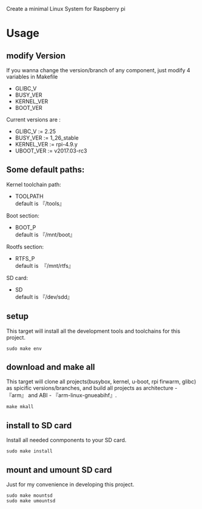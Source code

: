 Create a minimal Linux System for Raspberry pi

# Usage


## modify Version  
If you wanna change the version/branch of any component, just modify 4 variables in Makefile   
- GLIBC_V
- BUSY_VER
- KERNEL_VER
- BOOT_VER

Current versions are :   
- GLIBC_V := 2.25
- BUSY_VER := 1_26_stable
- KERNEL_VER := rpi-4.9.y
- UBOOT_VER := v2017.03-rc3

## Some default paths:      
Kernel toolchain path:   
- TOOLPATH <br>
default is 『/tools』

Boot section:   
- BOOT_P <br>
default is 『/mnt/boot』

Rootfs section:   
- RTFS_P <br>
default is  『/mnt/rtfs』

SD card:
- SD <br>
default is 『/dev/sdd』

## setup  
This target will install all the development tools and toolchains for this project.
```
sudo make env
```

## download and make all
This target will clone all projects(busybox, kernel, u-boot, rpi firwarm, glibc) as spicific versions/branches, and build all projects as architecture - 『arm』 and ABI - 『arm-linux-gnueabihf』.
```
make mkall
```

## install to SD card  
Install all needed conmponents to your SD card.
```
sudo make install
```

## mount and umount SD card
Just for my convenience in developing this project.
```
sudo make mountsd
sudo make umountsd
```




